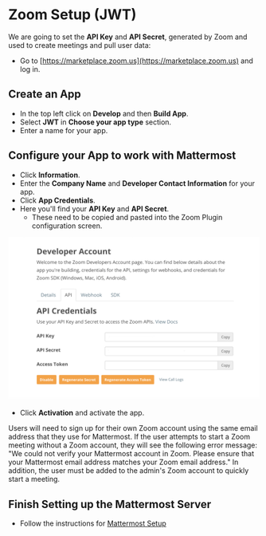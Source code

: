 # Zoom Setup \(JWT\)

We are going to set the **API Key** and **API Secret**, generated by Zoom and used to create meetings and pull user data:

* Go to [https://marketplace.zoom.us](https://marketplace.zoom.us) and log in.

## Create an App

* In the top left click on **Develop** and then **Build App**.
* Select **JWT** in **Choose your app type** section.
* Enter a name for your app.

## Configure your App to work with Mattermost

* Click **Information**.
* Enter the **Company Name** and **Developer Contact Information** for your app.
* Click **App Credentials**.
* Here you'll find your **API Key** and **API Secret**.
  * These need to be copied and pasted into the Zoom Plugin configuration screen.

![App credentials screen](https://github.com/mattermost/docs/raw/master/source/images/zoom_api_key.png)

* Click **Activation** and activate the app.

Users will need to sign up for their own Zoom account using the same email address that they use for Mattermost. If the user attempts to start a Zoom meeting without a Zoom account, they will see the following error message: "We could not verify your Mattermost account in Zoom. Please ensure that your Mattermost email address matches your Zoom email address." In addition, the user must be added to the admin's Zoom account to quickly start a meeting.

## Finish Setting up the Mattermost Server

* Follow the instructions for [Mattermost Setup](../mattermost-setup.md)
